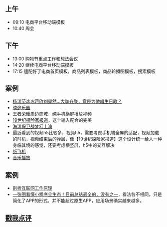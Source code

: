 ## 上午
* 09:10 电商平台移动端模板
* 10:40 周会
## 下午
* 13:00 购物节重点工作和想法会议
* 14:20 继续电商平台移动端模板
* 17:15 适配好了电商首页模板，商品列表模板，商品轮播图模板，搜索模板
## 案例
* [杨洋范冰冰蒋欣刘昊然…大咖齐聚，竟是为他唱生日歌？](http://yhd.180shanghai.cn/index.php)
* [骁途乐园](https://open.weixin.qq.com/connect/oauth2/authorize?appid=wx9cdd26f2a0f2eb4c&redirect_uri=http%3a%2f%2fwx.e2capp.com%2fcallback%3fredirect_url%3dhttp%253a%252f%252fxtly.ser1.lingmu001.com%252fclient%252fhome%252findex.aspx%253fshare_openid%253doLaWUwRMEsyuW91KtR401avHLwHs%26share_openid%3doLaWUwRMEsyuW91KtR401avHLwHs&response_type=code&scope=snsapi_userinfo&state=xtly.suzuki#wechat_redirect)
* [王者荣耀周边商城](https://pvp.qq.com/cp/a20170703zb/index.html?ADTAG=tgi.wx.share.message)，纯手机横屏播放视频
* [19世纪探险家报道](http://campaign.longines.com/185anniversary/html/)，这个输入配合的完美
* [海洋保卫战梦幻上演](http://go.163.com/2017/0703/chimelong-wap/)
* 最近看到的视频h5比较多，视频h5，需要考虑手机端全屏的适配，视频加载的时机，视频结束后的弹层，像【19世纪探险家报道】这个设计统一给人一种身临其境的感觉，还要考虑横竖屏，h5中的交互解决
* [纸飞机](https://paperplanes.world/)
* [音乐播放](http://analysis.4sceners.de/#!/)
## 案例
* [剖析互联网工作原理](http://geek.csdn.net/news/detail/210126)
* [一张图看懂小程序全生态！目前总结最全的，没有之一](http://geek.csdn.net/news/detail/209387)，看法各不相同，只是简化了APP的形式，并不能超过原生APP，应用场景确实越来越多。
## [戳我点评](https://github.com/chinachenhuakang/work-detail/issues/4)
